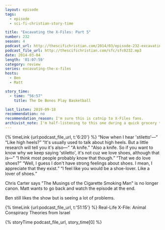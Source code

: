 ```yaml
---
layout: episode
tags:
  - episode
  - sci-fi-christian-story-time

title: "Excavating the X-Files: Part 5"
number: 232
season: 4
podcast_url: http://thescifichristian.com/2014/03/episode-232-excavating-the-x-files-part-5/
podcast_file_url: http://thescifichristian.com/sfc/sfc0232.mp3
date: 2014-03-04
length: '01:07:59'
category: review
series: excavating-the-x-files
hosts:
  - Ben
  - Matt

story_time:
  - time: "56:57"
    title: The De Bonos Play Basketball

last_listen: 2019-09-18
recommendation: no
recommendation_reason: I'm sure this is catnip to X-Files fans.
archivist_note: I'm half-listening to this one during a quick grocery trip. Can we settle down with all the different types of toothpaste? Unnecessary. 
---
```

<div class="quote">
  {% timeLink {url:podcast_file_url, t:'6:20'} %}
  <q class="matt">Now when I hear 'stiletto'—</q>
  <q class="ben">Like high heels?</q>
  <q class="matt">It's usually used to talk about high heels. But a little research will tell you it's also—</q>
  <q class="ben">A knife.</q>
  <q class="matt">Also a knife. So if you want to know why we keep saying 'stiletto', it's not cuz we love shoes, although that is—</q>
  <q class="ben">I think most people probably know that though.</q>
  <q class="matt">That we do love shoes?</q>
  <q class="ben">Well, I guess I don't have strong feelings about shoes. I mean, I appreciate that they exist.</q>
  <q class="matt">I feel like you would be a shoe-lover. Like a lover of shoes.</q>
</div>

Chris Carter says "The Musings of the Cigarette Smoking Man" is no longer canon. Matt wants to go back and watch the episode at the end. 

Ben still likes the show but is seeing a lot of problems.

{% timeLink {url:podcast_file_url, t:'51:15'} %} Real-Life X-File: Animal Conspiracy Theories from Israel

{% storyTime podcast_file_url, story_time[0] %}